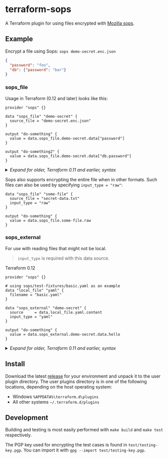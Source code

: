 # terraform-sops

A Terraform plugin for using files encrypted with [Mozilla sops](https://github.com/mozilla/sops).

## Example

Encrypt a file using Sops: `sops demo-secret.enc.json`

```json
{
  "password": "foo",
  "db": {"password": "bar"}
}
```
### sops_file
Usage in Terraform (0.12 and later) looks like this:

```hcl
provider "sops" {}

data "sops_file" "demo-secret" {
  source_file = "demo-secret.enc.json"
}

output "do-something" {
  value = data.sops_file.demo-secret.data["password"]
}

output "do-something2" {
  value = data.sops_file.demo-secret.data["db.password"]
}
```

<details><summary><i>Expand for older, Terraform 0.11 and earlier, syntax</i></summary>

```hcl
provider "sops" {}

data "sops_file" "demo-secret" {
  source_file = "demo-secret.enc.json"
}

output "do-something" {
  value = "${data.sops_file.demo-secret.data.password}"
}

output "do-something2" {
  value = "${data.sops_file.demo-secret.data.db.password}"
}
```
</details>

Sops also supports encrypting the entire file when in other formats. Such files can also be used by specifying `input_type = "raw"`:

```hcl
data "sops_file" "some-file" {
  source_file = "secret-data.txt"
  input_type = "raw"
}

output "do-something" {
  value = data.sops_file.some-file.raw
}
```

### sops_external
For use with reading files that might not be local. 

> `input_type` is required with this data source.

Terraform 0.12
```hcl
provider "sops" {}

# using sops/test-fixtures/basic.yaml as an example
data "local_file" "yaml" {
  filename = "basic.yaml"
}

data "sops_external" "demo-secret" {
  source     = data.local_file.yaml.content
  input_type = "yaml"
}

output "do-something" {
  value = data.sops_external.demo-secret.data.hello
}
```

<details><summary><i>Expand for older, Terraform 0.11 and earlier, syntax</i></summary>

> `input_type` is required with this data source.

```hcl
provider "sops" {}

# using sops/test-fixtures/basic.yaml as an example
data "local_file" "yaml" {
  filename = "basic.yaml"
}

data "sops_external" "demo-secret" {
  source     = "${data.local_file.yaml.content}"
  input_type = "yaml"
}

output "do-something" {
  value = "${data.sops_external.demo-secret.data.hello}"
}
```
</details>



## Install

Download the latest [release](https://github.com/carlpett/terraform-provider-sops/releases) for your environment and unpack it to the user plugin directory. The user plugins directory is in one of the following locations, depending on the host operating system:
* Windows `%APPDATA%\terraform.d\plugins`
* All other systems `~/.terraform.d/plugins`

## Development
Building and testing is most easily performed with `make build` and `make test` respectively.

The PGP key used for encrypting the test cases is found in `test/testing-key.pgp`. You can import it with `gpg --import test/testing-key.pgp`.
